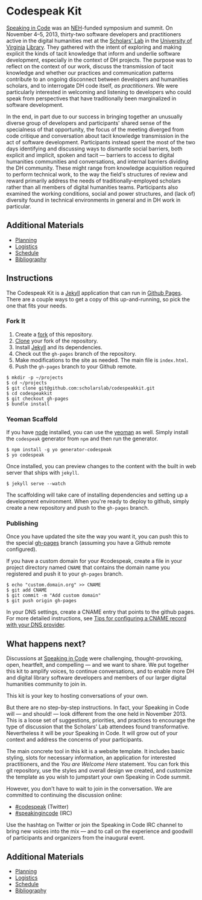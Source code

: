 # Codespeak Kit

[Speaking in Code][codespeak] was an [NEH][neh]-funded symposium and
summit. On November 4–5, 2013, thirty-two software developers and
practitioners active in the digital humanities met at the [Scholars'
Lab][slab] in the [University of Virginia][uva] [Library][uva-lib]. They
gathered with the intent of exploring and making explicit the kinds of
tacit knowledge that inform and underlie software development,
especially in the context of DH projects. The purpose was to reflect on
the context of our work, discuss the transmission of tacit knowledge and
whether our practices and communication patterns contribute to an
ongoing disconnect between developers and humanities scholars, and to
interrogate DH code itself, *as practitioners*. We were particularly
interested in welcoming and listening to developers who could speak from
perspectives that have traditionally been marginalized in software
development.

In the end, in part due to our success in bringing together an unusually
diverse group of developers and participants' shared sense of the
specialness of that opportunity, the focus of the meeting diverged from
code critique and conversation about tacit knowledge transmission in the
act of software development. Participants instead spent the most of the
two days identifying and discussing ways to dismantle social barriers,
both explicit and implicit, spoken and tacit — barriers to access to
digital humanities communities and conversations, and internal barriers
dividing the DH community. These might range from  knowledge acquisition
required to perform technical work, to the way the field's structures of
review and reward primarily address the needs of traditionally-employed
scholars rather than all members of digital humanities teams.
Participants also examined the working conditions, social and power
structures, and (lack of) diversity found in technical environments in
general and in DH work in particular.

## Additional Materials

* [Planning](planning.md)
* [Logistics](logistics.md)
* [Schedule](schedule.md)
* [Bibliography](bibliography.md)

## Instructions

The Codespeak Kit is a [Jekyll][jekyll] application that can run in
[Github Pages][pages]. There are a couple ways to get a copy of this
up-and-running, so pick the one that fits your needs.

### Fork It

1. Create a [fork][fork] of this repository.
2. [Clone][clone] your fork of the repository.
3. Install [Jekyll][jekyll] and its dependencies.
3. Check out the `gh-pages` branch of the repository.
4. Make modifications to the site as needed. The main file is
   `index.html`.
5. Push the `gh-pages` branch to your Github remote.

```shell
$ mkdir -p ~/projects
$ cd ~/projects
$ git clone git@github.com:scholarslab/codespeakkit.git
$ cd codespeakkit
$ git checkout gh-pages
$ bundle install
```

### Yeoman Scaffold
If you have [node][node] installed, you can use the [yeoman][yeoman] as
well. Simply install the `codespeak` generator from `npm` and then run
the generator.

```shell
$ npm install -g yo generator-codespeak
$ yo codespeak
```

Once installed, you can preview changes to the content with the built in
web server that ships with `jekyll`.

```shell
$ jekyll serve --watch
```


The scaffolding will take care of installing dependencies and setting up
a development environment. When you're ready to deploy to github, simply
create a new repository and push to the `gh-pages` branch.

### Publishing

Once you have updated the site the way you want it, you can push this to
the special [gh-pages][pages] branch (assuming you have a Github remote
configured).

If you have a custom domain for your #codespeak, create a file in your
project directory named `CNAME` that contains the domain name you
registered and push it to your `gh-pages` branch.

```shell
$ echo "custom.domain.org" >> CNAME
$ git add CNAME
$ git commit -m "Add custom domain"
$ git push origin gh-pages
```

In your DNS settings, create a CNAME entry that points to the github
pages. For more detailed instructions, see [Tips for configuring a CNAME
record with your DNS provider][gh-pages-dns].

## What happens next?

Discussions at [Speaking in Code][codespeak] were challenging,
thought-provoking, open, heartfelt, and compelling — and we want to
share. We put together this kit to amplify voices, to continue
conversations, and to enable more DH and digital library software
developers and members of our larger digital humanities community to
join in.

This kit is your key to hosting conversations of your own.

But there are no step-by-step instructions. In fact, your Speaking in
Code will — and should! — look different from the one held in November
2013. This is a loose set of suggestions, priorities, and practices to
encourage the type of discussion that the Scholars' Lab attendees
found transformative. Nevertheless it will be *your* Speaking in Code.
It will grow out of your context and address the concerns of your
participants.

The main concrete tool in this kit is a website template. It includes
basic styling, slots for necessary information, an application for
interested practitioners, and the *You are Welcome Here* statement. You
can fork this git repository, use the styles and overall design we
created, and customize the template as you wish to jumpstart your own
Speaking in Code summit.

However, you don't have to wait to join in the conversation. We are
committed to continuing the discussion online:

* [#codespeak][twitter] (Twitter)
* [#speakingincode][irc] (IRC)

Use the hashtag on Twitter or join the Speaking in Code IRC channel to
bring new voices into the mix — and to call on the experience and
goodwill of participants and organizers from the inaugural event.

## Additional Materials

* [Planning](planning.md)
* [Logistics](logistics.md)
* [Schedule](schedule.md)
* [Bibliography](bibliography.md)

[codespeak]: http://codespeak.scholarslab.org/
[neh]: http://www.neh.gov/divisions/odh
[slab]: http://www.scholarslab.org/
[uva]: http://www.virginia.edu/
[uva-lib]: http://www.library.virginia.edu/
[twitter]: https://twitter.com/search?q=%23codespeak
[irc]: http://webchat.freenode.net/?channels=%23speakingincode&uio=d4
[fork]: https://help.github.com/articles/fork-a-repo#step-1-fork-the-spoon-knife-repository
[clone]: https://help.github.com/articles/fork-a-repo#step-2-clone-your-fork
[jekyll]: http://jekyllrb.com/
[node]: http://nodejs.org/
[yeoman]: http://yeoman.io/
[pages]: https://pages.github.com/
[gh-pages]: https://help.github.com/articles/creating-project-pages-manually
[gh-pages-dns]: https://help.github.com/articles/tips-for-configuring-a-cname-record-with-your-dns-provider
